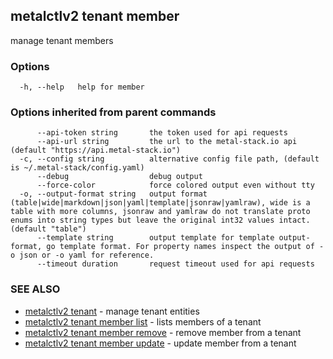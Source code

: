 ## metalctlv2 tenant member

manage tenant members

### Options

```
  -h, --help   help for member
```

### Options inherited from parent commands

```
      --api-token string       the token used for api requests
      --api-url string         the url to the metal-stack.io api (default "https://api.metal-stack.io")
  -c, --config string          alternative config file path, (default is ~/.metal-stack/config.yaml)
      --debug                  debug output
      --force-color            force colored output even without tty
  -o, --output-format string   output format (table|wide|markdown|json|yaml|template|jsonraw|yamlraw), wide is a table with more columns, jsonraw and yamlraw do not translate proto enums into string types but leave the original int32 values intact. (default "table")
      --template string        output template for template output-format, go template format. For property names inspect the output of -o json or -o yaml for reference.
      --timeout duration       request timeout used for api requests
```

### SEE ALSO

* [metalctlv2 tenant](metalctlv2_tenant.md)	 - manage tenant entities
* [metalctlv2 tenant member list](metalctlv2_tenant_member_list.md)	 - lists members of a tenant
* [metalctlv2 tenant member remove](metalctlv2_tenant_member_remove.md)	 - remove member from a tenant
* [metalctlv2 tenant member update](metalctlv2_tenant_member_update.md)	 - update member from a tenant

